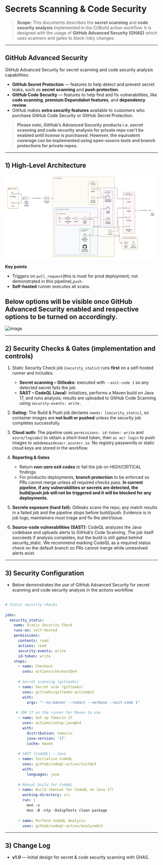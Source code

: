 # Secrets Scanning & Code Security

> **Scope:** This documents describes the **secret scanning** and **code security analysis** implemented in the CI/Build action workflow. It is designed with the usage of **GitHub Advanced Security (GHAS)** which uses scanners and gates to block risky changes.

---

## GitHub Advanced Security

GitHub Advanced Security for secret scanning and code security analysis capabilities:

- **GitHub Secret Protection** — features to help detect and prevent secret leaks, such as **secret scanning** and **push protection**.
- **GitHub Code Security** — features to help find and fix vulnerabilities, like **code scanning**, **premium Dependabot features**, and **dependency review**.
- GitHub makes **extra security features** available to customers who purchase GitHub Code Security or GitHub Secret Protection.

> **Please note, GitHub’s Advanced Security products i.e. secret scanning and code security analysis for private repo can't be enabled until license is purchased. However, the equivalent coverage can be implemented using open‑source tools and branch protections for private repos.**

---

## 1) High‑Level Architecture

![HLD Shift Left Security](shift-left-security.png "CI/CD Security ")

**Key points**
- Triggers on `pull_request`(this is must for prod deployment; not demonstrated in this pipeline),`push`.
- **Self‑hosted** runner executes all scans.

## Below options will be visible once GitHub Advanced Security enabled and respective options to be turned on accordingly.


<img width="810" height="740" alt="image" src="https://github.com/user-attachments/assets/18f21a43-9bf6-425a-8d70-28b75cd74e0a" />


---

## 2) Security Checks & Gates (implementation and controls)

1) Static Security Check job (`security_static`) runs **first** on a self-hosted runner and includes:

   - **Secret scanning – Gitleaks:** executed with `--exit-code 1` so any detected secret fails the job. 
   - **SAST – CodeQL (Java):** initializes, performs a Maven build on Java 17, and runs analysis; results are uploaded to GitHub Code Scanning using `security-events: write.`

2) **Gating:** The Build & Push job declares `needs: [security_static]`, so container images are **not built or pushed** unless the security job completes successfully.

3) **Cloud auth:** The pipeline uses `permissions: id-token: write` and `azure/login@v2` to obtain a short-lived token, then `az acr login` to push images to `abbdemoazdevacr.azurecr.io`. No registry passwords or static cloud keys are stored in the workflow.

4) **Reporting & Gates**  
   - Return **non‑zero exit codes** to fail the job on HIGH/CRITICAL findings.  
   - For productio  deployments, **branch protection** to be enforced so PRs cannot merge unless all required checks pass. **In current pipeline, if any vulnerabilities or secrets are detected, the build/push job will not be triggered and it will be blocked for any deployments.**
  
5) **Secrets exposure (hard fail):** Gitleaks scans the repo; any match results in a failed job and the pipeline stops before build/push. Evidence is in job logs; maintainers must triage and fix the alert/issue.

6) **Source-code vulnerabilities (SAST):** CodeQL analyzes the Java codebase and uploads alerts to GitHub’s Code Scanning. The job itself succeeds if analysis completes, but the build is still gated behind security_static. We recommend marking CodeQL as a required status check on the default branch so PRs cannot merge while unresolved alerts exist.

---

## 3) Security Configuration

- Below demonstrates the use of GitHub Advanced Security for secret scanning and code security analysis in the actions workflow.

```yaml

# Static security checks

jobs:
  security_static:
    name: Static Security Check
    runs-on: self-hosted
    permissions:
      contents: read
      actions: read
      security-events: write
      id-token: write
    steps:
      - name: Checkout
        uses: actions/checkout@v4

      # Secret scanning (gitleaks)
      - name: Secret scan (gitleaks)
        uses: gitleaks/gitleaks-action@v2
        with:
          args: "--no-banner --redact --verbose --exit-code 1"
      
     # JDK 17 on the runner for Maven to use
      - name: Set up Temurin 17
        uses: actions/setup-java@v4
        with:
          distribution: temurin
          java-version: '17'
          cache: maven

      # SAST (CodeQL) — Java
      - name: Initialize CodeQL
        uses: github/codeql-action/init@v3
        with:
          languages: java

      # Manual build for CodeQL
      - name: Build (manual for CodeQL on Java 17)
        working-directory: src
        run: |
          mvn -v
          mvn -B -ntp -DskipTests clean package

      - name: Perform CodeQL Analysis
        uses: github/codeql-action/analyze@v3
```
---

## 3) Change Log
- **v1.0** — Initial design for secret & code security scanning with GHAS.
